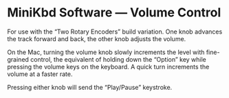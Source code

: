 # MiniKbd Software — Volume Control

For use with the “Two Rotary Encoders” build variation. One knob advances the track forward and back, the other knob adjusts the volume. 

On the Mac, turning the volume knob slowly increments the level with fine-grained control, the equivalent of holding down the “Option” key while pressing the volume keys on the keyboard. A quick turn increments the volume at a faster rate.

Pressing either knob will send the “Play/Pause” keystroke.

